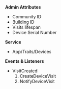 **Admin Attributes**
- Community ID
- Building ID
- Visits lifespan
- Device Serial Number

**Service**
- App/Traits/Devices

**Events & Listeners**
- VisitCreated
  1. CreateDeviceVisit
  2. NotifyDeviceVisit